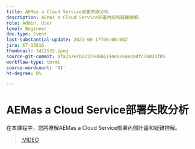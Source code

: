 ```yaml
---
title: AEMas a Cloud Service部署失敗分析
description: AEMas a Cloud Service部署內部和疑難排解。
role: Admin, User
level: Beginner
doc-type: Event
last-substantial-update: 2023-08-17T00:00:00Z
jira: KT-13816
thumbnail: 3422532.jpeg
source-git-commit: 4fa2a7ecb6237906b6194e07eae4adfc78033f85
workflow-type: tm+mt
source-wordcount: '41'
ht-degree: 0%

---
```


# AEMas a Cloud Service部署失敗分析

在本課程中，您將瞭解AEMas a Cloud Service部署內部計畫和疑難排解。

>[!VIDEO](https://video.tv.adobe.com/v/3422532/?learn=on)
